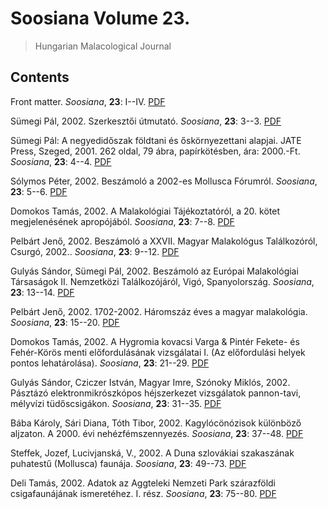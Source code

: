 # Soosiana Volume 23.

> Hungarian Malacological Journal

## Contents



Front matter. _Soosiana_, **23**: I--IV. [PDF](https://soosiana.github.io/volume-23/01_Soosiana_2002_23_I-IV.pdf)


Sümegi Pál, 2002. Szerkesztői útmutató. _Soosiana_, **23**: 3--3. [PDF](https://soosiana.github.io/volume-23/02_Soosiana_2002_23_Sumegi_3.pdf)


Sümegi Pál: A negyedidőszak földtani és őskörnyezettani alapjai. JATE Press, Szeged, 2001. 262 oldal, 79 ábra, papírkötésben, ára: 2000.-Ft. _Soosiana_, **23**: 4--4. [PDF](https://soosiana.github.io/volume-23/03_Soosiana_2002_23_Sumegi_4.pdf)


Sólymos Péter, 2002. Beszámoló a 2002-es Mollusca Fórumról. _Soosiana_, **23**: 5--6. [PDF](https://soosiana.github.io/volume-23/04_Soosiana_2002_23_Solymos_5-6.pdf)


Domokos Tamás, 2002. A Malakológiai Tájékoztatóról, a 20. kötet megjelenésének apropójából. _Soosiana_, **23**: 7--8. [PDF](https://soosiana.github.io/volume-23/05_Soosiana_2002_23_Domokos_7-8.pdf)


Pelbárt Jenő, 2002. Beszámoló a XXVII. Magyar Malakológus Találkozóról, Csurgó, 2002.. _Soosiana_, **23**: 9--12. [PDF](https://soosiana.github.io/volume-23/06_Soosiana_2002_23_Pelbart_9-12.pdf)


Gulyás Sándor, Sümegi Pál, 2002. Beszámoló az Európai Malakológiai Társaságok II. Nemzetközi Találkozójáról, Vigó, Spanyolország. _Soosiana_, **23**: 13--14. [PDF](https://soosiana.github.io/volume-23/07_Soosiana_2002_23_Gulyas-Sumegi_13-14.pdf)


Pelbárt Jenő, 2002. 1702-2002. Háromszáz éves a magyar malakológia. _Soosiana_, **23**: 15--20. [PDF](https://soosiana.github.io/volume-23/08_Soosiana_2002_23_Pelbart_15-20.pdf)


Domokos Tamás, 2002. A Hygromia kovacsi Varga & Pintér Fekete- és Fehér-Körös menti előfordulásának vizsgálatai I. (Az előfordulási helyek pontos lehatárolása). _Soosiana_, **23**: 21--29. [PDF](https://soosiana.github.io/volume-23/09_Soosiana_2002_23_Domokos_21-29.pdf)


Gulyás Sándor, Cziczer István, Magyar Imre, Szónoky Miklós, 2002. Pásztázó elektronmikrószkópos héjszerkezet vizsgálatok pannon-tavi, mélyvízi tüdőscsigákon. _Soosiana_, **23**: 31--35. [PDF](https://soosiana.github.io/volume-23/10_Soosiana_2002_23_Gulyas_etal_31-35.pdf)


Bába Károly, Sári Diana, Tóth Tibor, 2002. Kagylócönózisok különböző aljzaton. A 2000. évi nehézfémszennyezés. _Soosiana_, **23**: 37--48. [PDF](https://soosiana.github.io/volume-23/11_Soosiana_2002_23_Baba_etal_37-48.pdf)


Steffek, Jozef, Lucivjanská, V., 2002. A Duna szlovákiai szakaszának puhatestű (Mollusca) faunája. _Soosiana_, **23**: 49--73. [PDF](https://soosiana.github.io/volume-23/12_Soosiana_2002_23_Steffek-Lucivjanska_49-73.pdf)


Deli Tamás, 2002. Adatok az Aggteleki Nemzeti Park szárazföldi csigafaunájának ismeretéhez. I. rész. _Soosiana_, **23**: 75--80. [PDF](https://soosiana.github.io/volume-23/13_Soosiana_2002_23_Deli_75-80.pdf)




